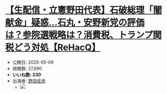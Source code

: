 # [【生配信・立憲野田代表】石破総理「闇献金」疑惑...石丸・安野新党の評価は？参院選戦略は？消費税、トランプ関税どう対処【ReHacQ】](https://www.youtube.com/watch?v=DbSTJ9bDgQs)
-   公開日: 2025-05-09
-   視聴数: 27,690
-   **いいね数: 230**
-   出演者: [野田佳彦](/rehacq_fan/people/野田佳彦 "wikilink")
    - [![](https://img.youtube.com/vi/DbSTJ9bDgQs/hqdefault.jpg)](https://www.youtube.com/watch?v=DbSTJ9bDgQs)
